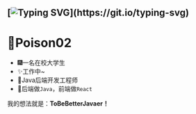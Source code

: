 [![Typing SVG](https://readme-typing-svg.demolab.com?font=Lumanosimo&pause=1000&color=F7B1CB&center=true&vCenter=true&width=435&lines=To+Be+Better+Javaer!)](https://git.io/typing-svg)
---
# 🚀Poison02

- 🎆一名在校大学生
- ✨工作中~
- 🎉Java后端开发工程师
- 🎊后端做`Java`，前端做`React`

我的想法就是：**ToBeBetterJavaer！** 
